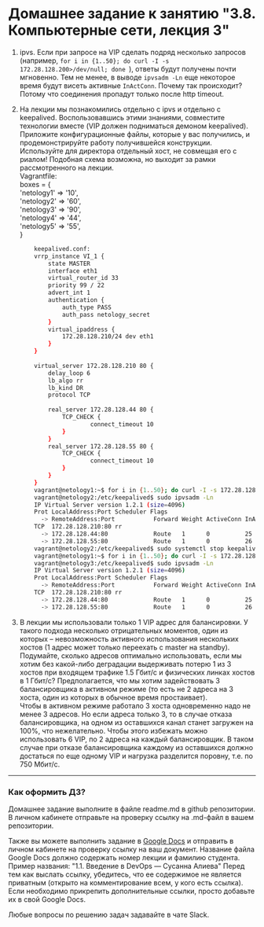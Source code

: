 # Домашнее задание к занятию "3.8. Компьютерные сети, лекция 3"

1. ipvs. Если при запросе на VIP сделать подряд несколько запросов (например, `for i in {1..50}; do curl -I -s 172.28.128.200>/dev/null; done `), ответы будут получены почти мгновенно. Тем не менее, в выводе `ipvsadm -Ln` еще некоторое время будут висеть активные `InActConn`. Почему так происходит?  
Потому что соединения пропадут только после http timeout.

1. На лекции мы познакомились отдельно с ipvs и отдельно с keepalived. Воспользовавшись этими знаниями, совместите технологии вместе (VIP должен подниматься демоном keepalived). Приложите конфигурационные файлы, которые у вас получились, и продемонстрируйте работу получившейся конструкции. Используйте для директора отдельный хост, не совмещая его с риалом! Подобная схема возможна, но выходит за рамки рассмотренного на лекции.  
Vagrantfile:  
boxes = {  
  'netology1' => '10',  
  'netology2' => '60',  
  'netology3' => '90',  
  'netology4' => '44',  
  'netology5' => '55',  
}   
    ```bash  
        keepalived.conf: 
        vrrp_instance VI_1 {
            state MASTER
            interface eth1
            virtual_router_id 33
            priority 99 / 22
            advert_int 1
            authentication {
                auth_type PASS
                auth_pass netology_secret
            }
            virtual_ipaddress {
                172.28.128.210/24 dev eth1
            }
        }
        
        virtual_server 172.28.128.210 80 {
            delay_loop 6
            lb_algo rr
            lb_kind DR
            protocol TCP
        
            real_server 172.28.128.44 80 {
                TCP_CHECK {
                        connect_timeout 10
                }
            }
            real_server 172.28.128.55 80 {
                TCP_CHECK {
                        connect_timeout 10
                }
            }
        }
        vagrant@netology1:~$ for i in {1..50}; do curl -I -s 172.28.128.210>/dev/null; done
        vagrant@netology2:/etc/keepalived$ sudo ipvsadm -Ln
        IP Virtual Server version 1.2.1 (size=4096)
        Prot LocalAddress:Port Scheduler Flags
          -> RemoteAddress:Port           Forward Weight ActiveConn InActConn
        TCP  172.28.128.210:80 rr
          -> 172.28.128.44:80             Route   1      0          25
          -> 172.28.128.55:80             Route   1      0          26
        vagrant@netology2:/etc/keepalived$ sudo systemctl stop keepalived
        vagrant@netology1:~$ for i in {1..50}; do curl -I -s 172.28.128.210>/dev/null; done
        vagrant@netology3:/etc/keepalived$ sudo ipvsadm -Ln
        IP Virtual Server version 1.2.1 (size=4096)
        Prot LocalAddress:Port Scheduler Flags
          -> RemoteAddress:Port           Forward Weight ActiveConn InActConn
        TCP  172.28.128.210:80 rr
          -> 172.28.128.44:80             Route   1      0          25
          -> 172.28.128.55:80             Route   1      0          26
    ```
1. В лекции мы использовали только 1 VIP адрес для балансировки. У такого подхода несколько отрицательных моментов, один из которых – невозможность активного использования нескольких хостов (1 адрес может только переехать с master на standby). Подумайте, сколько адресов оптимально использовать, если мы хотим без какой-либо деградации выдерживать потерю 1 из 3 хостов при входящем трафике 1.5 Гбит/с и физических линках хостов в 1 Гбит/с? Предполагается, что мы хотим задействовать 3 балансировщика в активном режиме (то есть не 2 адреса на 3 хоста, один из которых в обычное время простаивает).  
Чтобы в активном режиме работало 3 хоста одновременно надо не менее 3 адресов. Но если адреса только 3, то в случае отказа балансировщика, на одном из оставшихся канал станет загружен на 100%, что нежелательно. Чтобы этого избежать можно использовать 6 VIP, по 2 адреса на каждый балансировщик. В таком случае при отказе балансировщика каждому из оставшихся должно достаться по еще одному VIP и нагрузка разделится поровну, т.е. по 750 Мбит/с.

 ---

### Как оформить ДЗ?

Домашнее задание выполните в файле readme.md в github репозитории. В личном кабинете отправьте на проверку ссылку на .md-файл в вашем репозитории.

Также вы можете выполнить задание в [Google Docs](https://docs.google.com/document/u/0/?tgif=d) и отправить в личном кабинете на проверку ссылку на ваш документ.
Название файла Google Docs должно содержать номер лекции и фамилию студента. Пример названия: "1.1. Введение в DevOps — Сусанна Алиева"
Перед тем как выслать ссылку, убедитесь, что ее содержимое не является приватным (открыто на комментирование всем, у кого есть ссылка). 
Если необходимо прикрепить дополнительные ссылки, просто добавьте их в свой Google Docs.

Любые вопросы по решению задач задавайте в чате Slack.
